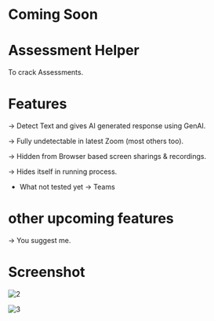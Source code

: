 # Coming Soon

# Assessment Helper
To crack Assessments.

# Features
-> Detect Text and gives AI generated response using GenAI.

-> Fully undetectable in latest Zoom (most others too).

-> Hidden from Browser based screen sharings & recordings.

-> Hides itself in running process.

* What not tested yet -> Teams

# other upcoming features
-> You suggest me.
  
# Screenshot

![2](https://github.com/user-attachments/assets/73675ca9-65d7-4436-98b9-da8fbd70e1d4)

![3](https://github.com/user-attachments/assets/80652d53-138b-4c97-a022-b392250809ec)

